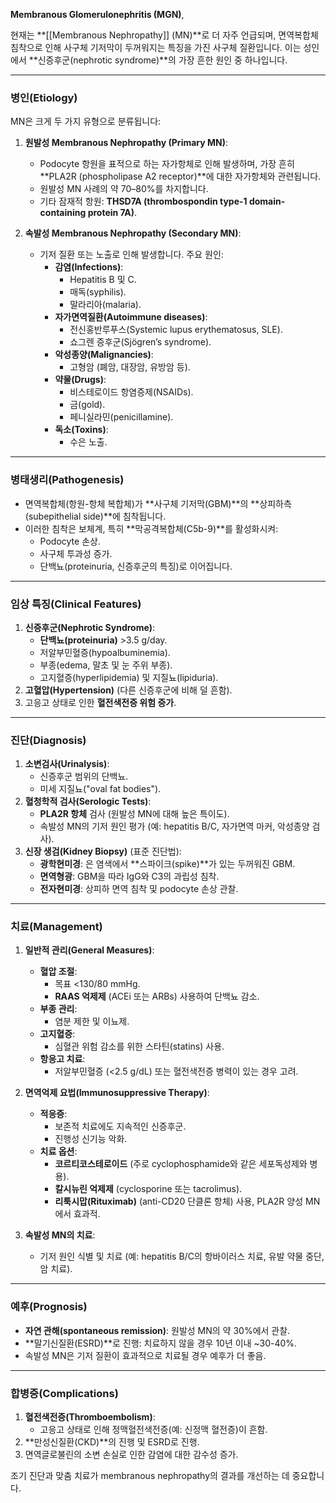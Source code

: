 **Membranous Glomerulonephritis (MGN)**, 

현재는 **[[Membranous Nephropathy]] (MN)**로 더 자주 언급되며, 면역복합체 침착으로 인해 사구체 기저막이 두꺼워지는 특징을 가진 사구체 질환입니다. 이는 성인에서 **신증후군(nephrotic syndrome)**의 가장 흔한 원인 중 하나입니다.

---

### **병인(Etiology)**

MN은 크게 두 가지 유형으로 분류됩니다:

1. **원발성 Membranous Nephropathy (Primary MN)**:
    
    - Podocyte 항원을 표적으로 하는 자가항체로 인해 발생하며, 가장 흔히 **PLA2R (phospholipase A2 receptor)**에 대한 자가항체와 관련됩니다.
    - 원발성 MN 사례의 약 70–80%를 차지합니다.
    - 기타 잠재적 항원: **THSD7A (thrombospondin type-1 domain-containing protein 7A)**.
2. **속발성 Membranous Nephropathy (Secondary MN)**:
    
    - 기저 질환 또는 노출로 인해 발생합니다. 주요 원인:
        - **감염(Infections)**:
            - Hepatitis B 및 C.
            - 매독(syphilis).
            - 말라리아(malaria).
        - **자가면역질환(Autoimmune diseases)**:
            - 전신홍반루푸스(Systemic lupus erythematosus, SLE).
            - 쇼그렌 증후군(Sjögren’s syndrome).
        - **악성종양(Malignancies)**:
            - 고형암 (폐암, 대장암, 유방암 등).
        - **약물(Drugs)**:
            - 비스테로이드 항염증제(NSAIDs).
            - 금(gold).
            - 페니실라민(penicillamine).
        - **독소(Toxins)**:
            - 수은 노출.

---

### **병태생리(Pathogenesis)**

- 면역복합체(항원-항체 복합체)가 **사구체 기저막(GBM)**의 **상피하측(subepithelial side)**에 침착됩니다.
- 이러한 침착은 보체계, 특히 **막공격복합체(C5b-9)**를 활성화시켜:
    - Podocyte 손상.
    - 사구체 투과성 증가.
    - 단백뇨(proteinuria, 신증후군의 특징)로 이어집니다.

---

### **임상 특징(Clinical Features)**

1. **신증후군(Nephrotic Syndrome)**:
    - **단백뇨(proteinuria)** >3.5 g/day.
    - 저알부민혈증(hypoalbuminemia).
    - 부종(edema, 말초 및 눈 주위 부종).
    - 고지혈증(hyperlipidemia) 및 지질뇨(lipiduria).
2. **고혈압(Hypertension)** (다른 신증후군에 비해 덜 흔함).
3. 고응고 상태로 인한 **혈전색전증 위험 증가**.

---

### **진단(Diagnosis)**

1. **소변검사(Urinalysis)**:
    - 신증후군 범위의 단백뇨.
    - 미세 지질뇨("oval fat bodies").
2. **혈청학적 검사(Serologic Tests)**:
    - **PLA2R 항체** 검사 (원발성 MN에 대해 높은 특이도).
    - 속발성 MN의 기저 원인 평가 (예: hepatitis B/C, 자가면역 마커, 악성종양 검사).
3. **신장 생검(Kidney Biopsy)** (표준 진단법):
    - **광학현미경**: 은 염색에서 **스파이크(spike)**가 있는 두꺼워진 GBM.
    - **면역형광**: GBM을 따라 IgG와 C3의 과립성 침착.
    - **전자현미경**: 상피하 면역 침착 및 podocyte 손상 관찰.

---

### **치료(Management)**

1. **일반적 관리(General Measures)**:
    
    - **혈압 조절**:
        - 목표 <130/80 mmHg.
        - **RAAS 억제제** (ACEi 또는 ARBs) 사용하여 단백뇨 감소.
    - **부종 관리**:
        - 염분 제한 및 이뇨제.
    - **고지혈증**:
        - 심혈관 위험 감소를 위한 스타틴(statins) 사용.
    - **항응고 치료**:
        - 저알부민혈증 (<2.5 g/dL) 또는 혈전색전증 병력이 있는 경우 고려.
2. **면역억제 요법(Immunosuppressive Therapy)**:
    
    - **적응증**:
        - 보존적 치료에도 지속적인 신증후군.
        - 진행성 신기능 악화.
    - **치료 옵션**:
        - **코르티코스테로이드** (주로 cyclophosphamide와 같은 세포독성제와 병용).
        - **칼시뉴린 억제제** (cyclosporine 또는 tacrolimus).
        - **리툭시맙(Rituximab)** (anti-CD20 단클론 항체) 사용, PLA2R 양성 MN에서 효과적.
3. **속발성 MN의 치료**:
    
    - 기저 원인 식별 및 치료 (예: hepatitis B/C의 항바이러스 치료, 유발 약물 중단, 암 치료).

---

### **예후(Prognosis)**

- **자연 관해(spontaneous remission)**: 원발성 MN의 약 30%에서 관찰.
- **말기신질환(ESRD)**로 진행: 치료하지 않을 경우 10년 이내 ~30-40%.
- 속발성 MN은 기저 질환이 효과적으로 치료될 경우 예후가 더 좋음.

---

### **합병증(Complications)**

1. **혈전색전증(Thromboembolism)**:
    - 고응고 상태로 인해 정맥혈전색전증(예: 신정맥 혈전증)이 흔함.
2. **만성신질환(CKD)**의 진행 및 ESRD로 진행.
3. 면역글로불린의 소변 손실로 인한 감염에 대한 감수성 증가.

조기 진단과 맞춤 치료가 membranous nephropathy의 결과를 개선하는 데 중요합니다.